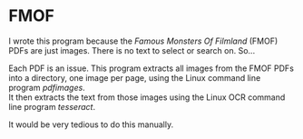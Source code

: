 # FMOF

I wrote this program because the *Famous Monsters Of Filmland* (FMOF) PDFs are just images. There is no text to select or search on. So...

Each PDF is an issue.
This program extracts all images from the FMOF PDFs into a directory, one image per page, using the Linux command line program *pdfimages*.  
 It then extracts the text from those images using the Linux OCR command line program *tesseract*.  

It would be very tedious to do this manually.